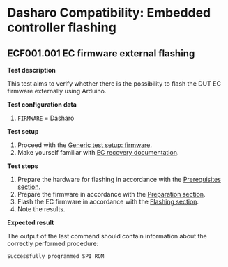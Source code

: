 # Dasharo Compatibility: Embedded controller flashing

## ECF001.001 EC firmware external flashing

**Test description**

This test aims to verify whether there is the possibility to flash the DUT
EC firmware externally using Arduino.

**Test configuration data**

1. `FIRMWARE` = Dasharo

**Test setup**

1. Proceed with the
    [Generic test setup: firmware](../generic-test-setup.md#firmware).
1. Make yourself familiar with
    [EC recovery documentation](/unified/novacustom/recovery/#ec-firmware-recovery).

**Test steps**

1. Prepare the hardware for flashing in accordance with the
    [Prerequisites section](/unified/novacustom/recovery/#prerequisites).
1. Prepare the firmware in accordance with the
    [Preparation section](/unified/novacustom/recovery/#preparation).
1. Flash the EC firmware in accordance with the
    [Flashing section](/unified/novacustom/recovery/#flashing).
1. Note the results.

**Expected result**

The output of the last command should contain information about the correctly
performed procedure:

```bash
Successfully programmed SPI ROM
```
